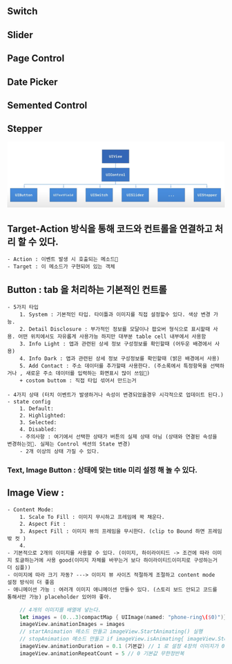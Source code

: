 ## Switch

## Slider

## Page Control

## Date Picker

## Semented Control

## Stepper

<img src = "../images/Control.png" width="1000">

## Target-Action 방식을 통해 코드와 컨트롤을 연결하고 처리 할 수 있다.

    - Action : 이벤트 발생 시 호출되는 메소드
    - Target : 이 메소드가 구현되어 있는 객체

## Button : tab 을 처리하는 기본적인 컨트롤

    - 5가지 타입
    	1. System : 기본적인 타입. 타이틀과 이미지를 직접 설정할수 있다. 색상 변경 가능.
    	2. Detail Disclosure : 부가적인 정보를 모달이나 팝오버 형식으로 표시할때 사용. 어떤 위치에서도 자유롭게 사용가능 하지만 대부분 table cell 내부에서 사용함
    	3. Info Light : 앱과 관련된 상세 정보 구성정보를 확인할때 (어두운 배경에서 사용)
    	4. Info Dark : 앱과 관련된 상세 정보 구성정보를 확인할때 (밝은 배경에서 사용)
    	5. Add Contact : 주소 데이터를 추가할때 사용한다. (주소록에서 특정항목을 선택하거나 , 새로운 주소 데이터를 입력하는 화면표시 많이 쓰임)
    	+ costom buttom : 직접 타입 섞어서 만드는거

    - 4가지 상태 (터치 이벤트가 발생하거나 속성이 변경되었을경우 시각적으로 업데이트 된다.)  - state config
    	1. Default:
    	2. Highlighted:
    	3. Selected:
    	4. Disabled:
    	- 주의사항 : 여기에서 선택한 상태가 버튼의 실제 상태 아님 (상태와 연결된 속성을 변경하는것. 실제는 Control 섹션의 State 변경)
    	- 2개 이상의 상태 가질 수 있다.

### Text, Image Button : 상태에 맞는 title 미리 설정 해 놀 수 있다.

## Image View :

    - Content Mode:
    	1. Scale To Fill : 이미지 무시하고 프레임에 꽉 채운다.
    	2. Aspect Fit :
    	3. Aspect Fill : 이미지 뷰의 프레임을 무시한다. (clip to Bound 하면 프레임 밖 컷 )
    	4.
    - 기본적으로 2개의 이미지를 사용할 수 있다. (이미지, 하이라이티드 -> 조건에 따라 이미지 토글하는거에 사용 good(이미지 자체를 바꾸는거 보다 하이라이티드이미지로 구성하는거 더 심플))
    - 이미지에 따라 크기 자동? ---> 이미지 뷰 사이즈 적절하게 조절하고 content mode  설정 방식이 더 좋음
    - 애니메이션 가능 : 여러개 이미지 애니메이션 만들수 있다. (스토리 보드 안되고 코드를 통해서만 가능) placeholder 있어야 좋아.

```swift
	// 4개의 이미지를 배열에 넣는다.
	let images = (0...3)compactMap { UIImage(named: "phone-ring\($0)")}
	imageView.animationImages = images
	// startAnimation 메소드 만들고 imageView.StartAnimating() 실행
	// stopAnimation 메소드 만들고 if imageView.isAnimating{ imageView.StopAnimating() }
	imageView.animationDuration = 0.1 (기본값) // 1 로 설정 4장의 이미지가 0.25초 마다
	imageView.animationRepeatCount = 5 // 0 기본값 무한정반복
```
